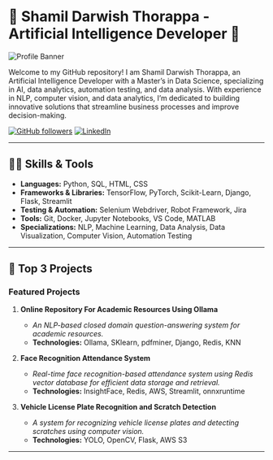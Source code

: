 # 🌟 Shamil Darwish Thorappa - Artificial Intelligence Developer 🌟

![Profile Banner](https://github.com/DarwishDS/Darwish/blob/main/github-header-image.png)

Welcome to my GitHub repository! I am Shamil Darwish Thorappa, an Artificial Intelligence Developer with a Master’s in Data Science, specializing in AI, data analytics, automation testing, and data analysis. With experience in NLP, computer vision, and data analytics, I’m dedicated to building innovative solutions that streamline business processes and improve decision-making.

[![GitHub followers](https://img.shields.io/github/followers/DarwishDS?style=social)](https://github.com/DarwishDS)
[![LinkedIn](https://img.shields.io/badge/LinkedIn-Connect-blue)](https://www.linkedin.com/in/shamil-darwish)


---
## 🧑‍💻 Skills & Tools

- **Languages:** Python, SQL, HTML, CSS
- **Frameworks & Libraries:** TensorFlow, PyTorch, Scikit-Learn, Django, Flask, Streamlit
- **Testing & Automation:** Selenium Webdriver, Robot Framework, Jira
- **Tools:** Git, Docker, Jupyter Notebooks, VS Code, MATLAB
- **Specializations:** NLP, Machine Learning, Data Analysis, Data Visualization, Computer Vision, Automation Testing

---
## 📂 Top 3 Projects

### Featured Projects

1. **Online Repository For Academic Resources Using Ollama**
   - *An NLP-based closed domain question-answering system for academic resources.*
   - **Technologies:** Ollama, SKlearn, pdfminer, Django, Redis, KNN

2. **Face Recognition Attendance System**
   - *Real-time face recognition-based attendance system using Redis vector database for efficient data storage and retrieval.*
   - **Technologies:** InsightFace, Redis, AWS, Streamlit, onnxruntime

3. **Vehicle License Plate Recognition and Scratch Detection**
   - *A system for recognizing vehicle license plates and detecting scratches using computer vision.*
   - **Technologies:** YOLO, OpenCV, Flask, AWS S3

---
